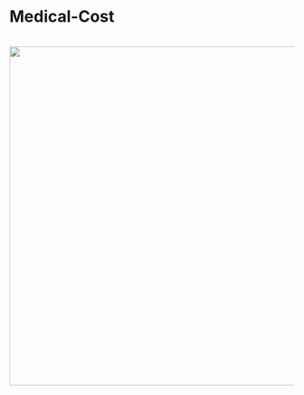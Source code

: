 # Medical-Cost

<p align="center">
  &nbsp;&nbsp;
<img src="https://cdn.aarp.net/content/dam/aarp/health/conditions_treatments/2016/04/1140-higher-medical-bills-for-those-who-dont-treat-hearing-loss.jpg" width="1000" height="600" />
&nbsp;&nbsp;

</p>
